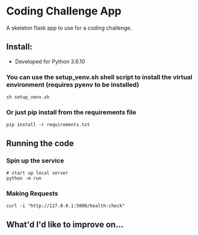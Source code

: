 # Coding Challenge App

A skeleton flask app to use for a coding challenge.

## Install:

- Developed for Python 3.6.10

### You can use the setup_venv.sh shell script to install the virtual environment (requires pyenv to be installed)
```
sh setup_venv.sh
```

### Or just pip install from the requirements file
``` 
pip install -r requirements.txt
```

## Running the code

### Spin up the service

```
# start up local server
python -m run 
```

### Making Requests

```
curl -i "http://127.0.0.1:5000/health-check"
```


## What'd I'd like to improve on...
